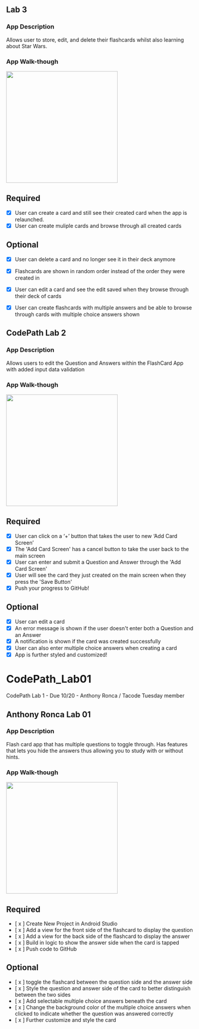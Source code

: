 ## Lab 3

### App Description
Allows user to store, edit, and delete their flashcards whilst also learning about Star Wars.

### App Walk-though

<img src ="https://i.imgur.com/uhfpQTp.gif" width=300><br>


## Required
- [x] User can create a card and still see their created card when the app is relaunched.
- [x] User can create muliple cards and browse through all created cards

## Optional
- [x] User can delete a card and no longer see it in their deck anymore
- [x] Flashcards are shown in random order instead of the order they were created in
- [x] User can edit a card and see the edit saved when they browse through their deck of cards
- [x] User can create flashcards with multiple answers and be able to browse through cards with multiple choice answers shown


## CodePath Lab 2

### App Description
Allows users to edit the Question and Answers within the FlashCard App with added input data validation

### App Walk-though
<img src ="https://i.imgur.com/usqAHaG.gif" width=300><br>

## Required
- [x] User can click on a ‘+’ button that takes the user to new ‘Add Card Screen’
- [x] The 'Add Card Screen' has a cancel button to take the user back to the main screen
- [x] User can enter and submit a Question and Answer through the 'Add Card Screen'
- [x] User will see the card they just created on the main screen when they press the 'Save Button'
- [x] Push your progress to GitHub!

## Optional 
- [x] User can edit a card
- [x] An error message is shown if the user doesn't enter both a Question and an Answer
- [x] A notification is shown if the card was created successfully
- [x] User can also enter multiple choice answers when creating a card
- [x] App is further styled and customized!

# CodePath_Lab01
CodePath Lab 1    -    Due 10/20    -    Anthony Ronca / Tacode Tuesday member

## Anthony Ronca Lab 01

### App Description
Flash card app that has multiple questions to toggle through. Has features that lets you hide the answers thus allowing you to study with or without hints. 

### App Walk-though

<img src ="https://i.imgur.com/pO8pL1L.gif" width=300><br>

## Required
- [ x ] Create New Project in Android Studio
- [ x ] Add a view for the front side of the flashcard to display the question
- [ x ] Add a view for the back side of the flashcard to display the answer
- [ x ] Build in logic to show the answer side when the card is tapped
- [ x ] Push code to GitHub
## Optional
- [ x ] toggle the flashcard between the question side and the answer side
- [ x ] Style the question and answer side of the card to better distinguish between the two sides
- [ x ] Add selectable multiple choice answers beneath the card
- [ x ] Change the background color of the multiple choice answers when clicked to indicate whether the question was answered correctly
- [ x ] Further customize and style the card
